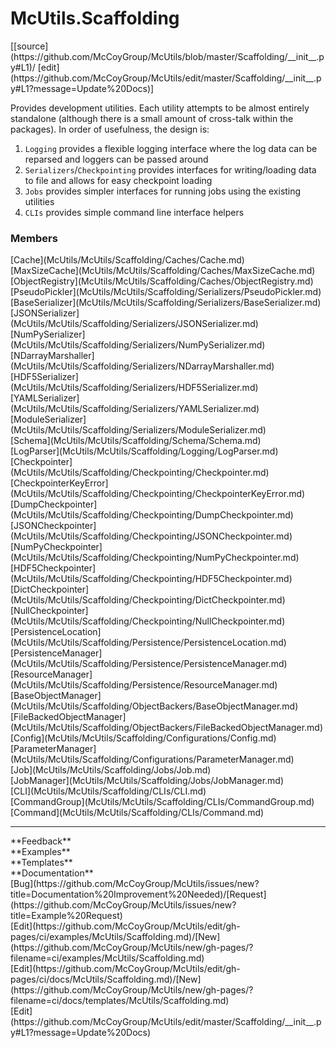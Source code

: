 # <a id="McUtils.Scaffolding">McUtils.Scaffolding</a> 
<div class="docs-source-link" markdown="1">
[[source](https://github.com/McCoyGroup/McUtils/blob/master/Scaffolding/__init__.py#L1)/
[edit](https://github.com/McCoyGroup/McUtils/edit/master/Scaffolding/__init__.py#L1?message=Update%20Docs)]
</div>
    
Provides development utilities.
Each utility attempts to be almost entirely standalone (although there is
a small amount of cross-talk within the packages).
In order of usefulness, the design is:
1. `Logging` provides a flexible logging interface where the log data can be
reparsed and loggers can be passed around
2. `Serializers`/`Checkpointing` provides interfaces for writing/loading data
to file and allows for easy checkpoint loading
3. `Jobs` provides simpler interfaces for running jobs using the existing utilities
4. `CLIs` provides simple command line interface helpers

### Members
<div class="container alert alert-secondary bg-light">
  <div class="row">
   <div class="col" markdown="1">
[Cache](McUtils/McUtils/Scaffolding/Caches/Cache.md)   
</div>
   <div class="col" markdown="1">
[MaxSizeCache](McUtils/McUtils/Scaffolding/Caches/MaxSizeCache.md)   
</div>
   <div class="col" markdown="1">
[ObjectRegistry](McUtils/McUtils/Scaffolding/Caches/ObjectRegistry.md)   
</div>
</div>
  <div class="row">
   <div class="col" markdown="1">
[PseudoPickler](McUtils/McUtils/Scaffolding/Serializers/PseudoPickler.md)   
</div>
   <div class="col" markdown="1">
[BaseSerializer](McUtils/McUtils/Scaffolding/Serializers/BaseSerializer.md)   
</div>
   <div class="col" markdown="1">
[JSONSerializer](McUtils/McUtils/Scaffolding/Serializers/JSONSerializer.md)   
</div>
</div>
  <div class="row">
   <div class="col" markdown="1">
[NumPySerializer](McUtils/McUtils/Scaffolding/Serializers/NumPySerializer.md)   
</div>
   <div class="col" markdown="1">
[NDarrayMarshaller](McUtils/McUtils/Scaffolding/Serializers/NDarrayMarshaller.md)   
</div>
   <div class="col" markdown="1">
[HDF5Serializer](McUtils/McUtils/Scaffolding/Serializers/HDF5Serializer.md)   
</div>
</div>
  <div class="row">
   <div class="col" markdown="1">
[YAMLSerializer](McUtils/McUtils/Scaffolding/Serializers/YAMLSerializer.md)   
</div>
   <div class="col" markdown="1">
[ModuleSerializer](McUtils/McUtils/Scaffolding/Serializers/ModuleSerializer.md)   
</div>
   <div class="col" markdown="1">
[Schema](McUtils/McUtils/Scaffolding/Schema/Schema.md)   
</div>
</div>
  <div class="row">
   <div class="col" markdown="1">
[LogParser](McUtils/McUtils/Scaffolding/Logging/LogParser.md)   
</div>
   <div class="col" markdown="1">
[Checkpointer](McUtils/McUtils/Scaffolding/Checkpointing/Checkpointer.md)   
</div>
   <div class="col" markdown="1">
[CheckpointerKeyError](McUtils/McUtils/Scaffolding/Checkpointing/CheckpointerKeyError.md)   
</div>
</div>
  <div class="row">
   <div class="col" markdown="1">
[DumpCheckpointer](McUtils/McUtils/Scaffolding/Checkpointing/DumpCheckpointer.md)   
</div>
   <div class="col" markdown="1">
[JSONCheckpointer](McUtils/McUtils/Scaffolding/Checkpointing/JSONCheckpointer.md)   
</div>
   <div class="col" markdown="1">
[NumPyCheckpointer](McUtils/McUtils/Scaffolding/Checkpointing/NumPyCheckpointer.md)   
</div>
</div>
  <div class="row">
   <div class="col" markdown="1">
[HDF5Checkpointer](McUtils/McUtils/Scaffolding/Checkpointing/HDF5Checkpointer.md)   
</div>
   <div class="col" markdown="1">
[DictCheckpointer](McUtils/McUtils/Scaffolding/Checkpointing/DictCheckpointer.md)   
</div>
   <div class="col" markdown="1">
[NullCheckpointer](McUtils/McUtils/Scaffolding/Checkpointing/NullCheckpointer.md)   
</div>
</div>
  <div class="row">
   <div class="col" markdown="1">
[PersistenceLocation](McUtils/McUtils/Scaffolding/Persistence/PersistenceLocation.md)   
</div>
   <div class="col" markdown="1">
[PersistenceManager](McUtils/McUtils/Scaffolding/Persistence/PersistenceManager.md)   
</div>
   <div class="col" markdown="1">
[ResourceManager](McUtils/McUtils/Scaffolding/Persistence/ResourceManager.md)   
</div>
</div>
  <div class="row">
   <div class="col" markdown="1">
[BaseObjectManager](McUtils/McUtils/Scaffolding/ObjectBackers/BaseObjectManager.md)   
</div>
   <div class="col" markdown="1">
[FileBackedObjectManager](McUtils/McUtils/Scaffolding/ObjectBackers/FileBackedObjectManager.md)   
</div>
   <div class="col" markdown="1">
[Config](McUtils/McUtils/Scaffolding/Configurations/Config.md)   
</div>
</div>
  <div class="row">
   <div class="col" markdown="1">
[ParameterManager](McUtils/McUtils/Scaffolding/Configurations/ParameterManager.md)   
</div>
   <div class="col" markdown="1">
[Job](McUtils/McUtils/Scaffolding/Jobs/Job.md)   
</div>
   <div class="col" markdown="1">
[JobManager](McUtils/McUtils/Scaffolding/Jobs/JobManager.md)   
</div>
</div>
  <div class="row">
   <div class="col" markdown="1">
[CLI](McUtils/McUtils/Scaffolding/CLIs/CLI.md)   
</div>
   <div class="col" markdown="1">
[CommandGroup](McUtils/McUtils/Scaffolding/CLIs/CommandGroup.md)   
</div>
   <div class="col" markdown="1">
[Command](McUtils/McUtils/Scaffolding/CLIs/Command.md)   
</div>
</div>
  <div class="row">
   <div class="col" markdown="1">
   
</div>
   <div class="col" markdown="1">
   
</div>
   <div class="col" markdown="1">
   
</div>
</div>
</div>













---


<div markdown="1" class="text-secondary">
<div class="container">
  <div class="row">
   <div class="col" markdown="1">
**Feedback**   
</div>
   <div class="col" markdown="1">
**Examples**   
</div>
   <div class="col" markdown="1">
**Templates**   
</div>
   <div class="col" markdown="1">
**Documentation**   
</div>
   <div class="col" markdown="1">
   
</div>
   <div class="col" markdown="1">
   
</div>
   <div class="col" markdown="1">
   
</div>
</div>
  <div class="row">
   <div class="col" markdown="1">
[Bug](https://github.com/McCoyGroup/McUtils/issues/new?title=Documentation%20Improvement%20Needed)/[Request](https://github.com/McCoyGroup/McUtils/issues/new?title=Example%20Request)   
</div>
   <div class="col" markdown="1">
[Edit](https://github.com/McCoyGroup/McUtils/edit/gh-pages/ci/examples/McUtils/Scaffolding.md)/[New](https://github.com/McCoyGroup/McUtils/new/gh-pages/?filename=ci/examples/McUtils/Scaffolding.md)   
</div>
   <div class="col" markdown="1">
[Edit](https://github.com/McCoyGroup/McUtils/edit/gh-pages/ci/docs/McUtils/Scaffolding.md)/[New](https://github.com/McCoyGroup/McUtils/new/gh-pages/?filename=ci/docs/templates/McUtils/Scaffolding.md)   
</div>
   <div class="col" markdown="1">
[Edit](https://github.com/McCoyGroup/McUtils/edit/master/Scaffolding/__init__.py#L1?message=Update%20Docs)   
</div>
   <div class="col" markdown="1">
   
</div>
   <div class="col" markdown="1">
   
</div>
   <div class="col" markdown="1">
   
</div>
</div>
</div>
</div>